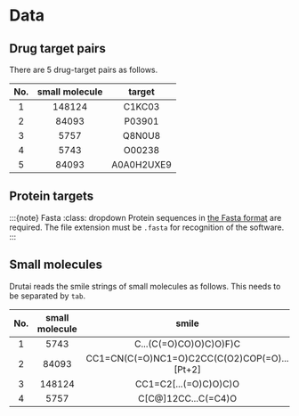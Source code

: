 # Data

## Drug target pairs

There are 5 drug-target pairs as follows.

| No. | small molecule |   target   |
|:---:|:--------------:|:----------:|
|  1  |     148124     |   C1KC03   |
|  2  |     84093      |   P03901   |
|  3  |      5757      |   Q8N0U8   |
|  4  |      5743      |   O00238   |
|  5  |     84093      | A0A0H2UXE9 |



## Protein targets

:::{note} Fasta
:class: dropdown
Protein sequences in [the Fasta format](https://en.wikipedia.org/wiki/FASTA_format) are required. The file extension must be `.fasta` for recognition of the software.
:::

## Small molecules

Drutai reads the smile strings of small molecules as follows. This needs to be separated by `tab`.

| No. | small molecule |                    smile                     |
|:---:|:--------------:|:--------------------------------------------:|
|  1  |     5743       |            C...(C(=O)CO)O)C)O)F)C            |
|  2  |     84093      | CC1=CN(C(=O)NC1=O)C2CC(C(O2)COP(=O)...[Pt+2] |
|  3  |     148124     |            CC1=C2[...(=O)C)O)C)O             |
|  4  |      5757      |             C[C@]12CC...C(=C4)O              |
